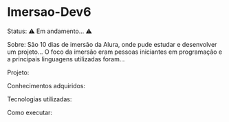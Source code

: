 # Imersao-Dev6

Status: ⚠️ Em andamento... ⚠️

Sobre: 
São 10 dias de imersão da Alura, onde pude estudar e desenvolver um projeto... O foco da imersão eram pessoas iniciantes em programação e a principais linguagens utilizadas foram...

Projeto:


Conhecimentos adquiridos:


Tecnologias utilizadas:


Como executar:
